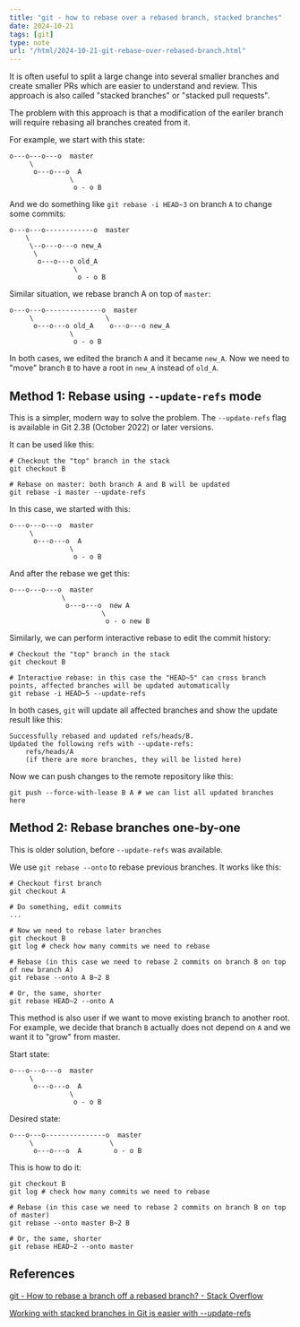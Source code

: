 ```yaml
---
title: "git - how to rebase over a rebased branch, stacked branches"
date: 2024-10-21
tags: [git]
type: note
url: "/html/2024-10-21-git-rebase-over-rebased-branch.html"
---
```


It is often useful to split a large change into several smaller branches and create smaller PRs which are easier to understand and review.
This approach is also called "stacked branches" or "stacked pull requests".

The problem with this approach is that a modification of the eariler branch will require rebasing all branches created from it.

<!-- more -->

For example, we start with this state:

```
o---o---o---o  master
     \
      o---o---o  A
               \
                o - o B
```

And we do something like `git rebase -i HEAD~3` on branch `A` to change some commits:

```
o---o---o------------o  master
    \                  
     \--o---o---o new_A
      \                  
       o---o---o old_A   
                \
                 o - o B
```

Similar situation, we rebase branch A on top of `master`:

```
o---o---o--------------o  master
     \                  \
      o---o---o old_A    o---o---o new_A
               \
                o - o B
```

In both cases, we edited the branch `A` and it became `new_A`. Now we need to "move" branch `B` to have a root in `new_A` instead of `old_A`.

## Method 1: Rebase using `--update-refs` mode

This is a simpler, modern way to solve the problem. The `--update-refs` flag is available in Git 2.38 (October 2022) or later versions.

It can be used like this:

```
# Checkout the "top" branch in the stack
git checkout B

# Rebase on master: both branch A and B will be updated
git rebase -i master --update-refs
```

In this case, we started with this:

```
o---o---o---o  master
     \
      o---o---o  A
               \
                o - o B
```

And after the rebase we get this:

```
o---o---o---o  master
             \
              o---o---o  new A
                       \
                        o - o new B
```

Similarly, we can perform interactive rebase to edit the commit history:

```
# Checkout the "top" branch in the stack
git checkout B

# Interactive rebase: in this case the "HEAD~5" can cross branch points, affected branches will be updated automatically
git rebase -i HEAD~5 --update-refs
```

In both cases, `git` will update all affected branches and show the update result like this:

```
Successfully rebased and updated refs/heads/B.
Updated the following refs with --update-refs:
    refs/heads/A
    (if there are more branches, they will be listed here)  
```

Now we can push changes to the remote repository like this:

```
git push --force-with-lease B A # we can list all updated branches here
```

## Method 2: Rebase branches one-by-one

This is older solution, before `--update-refs` was available.

We use `git rebase --onto` to rebase previous branches. It works like this:

```
# Checkout first branch
git checkout A

# Do something, edit commits
...

# Now we need to rebase later branches
git checkout B
git log # check how many commits we need to rebase

# Rebase (in this case we need to rebase 2 commits on branch B on top of new branch A)
git rebase --onto A B~2 B

# Or, the same, shorter
git rebase HEAD~2 --onto A
```

This method is also user if we want to move existing branch to another root.
For example, we decide that branch `B` actually does not depend on `A` and we want it to "grow" from master.

Start state:

```
o---o---o---o  master
     \
      o---o---o  A
               \
                o - o B
```

Desired state:

```
o---o---o---------------o  master
     \                   \
      o---o---o  A        o - o B    
```

This is how to do it:

```
git checkout B
git log # check how many commits we need to rebase

# Rebase (in this case we need to rebase 2 commits on branch B on top of master)
git rebase --onto master B~2 B

# Or, the same, shorter
git rebase HEAD~2 --onto master
```

## References

[git - How to rebase a branch off a rebased branch? - Stack Overflow](https://stackoverflow.com/questions/31881885/how-to-rebase-a-branch-off-a-rebased-branch)

[Working with stacked branches in Git is easier with --update-refs](https://andrewlock.net/working-with-stacked-branches-in-git-is-easier-with-update-refs/)
